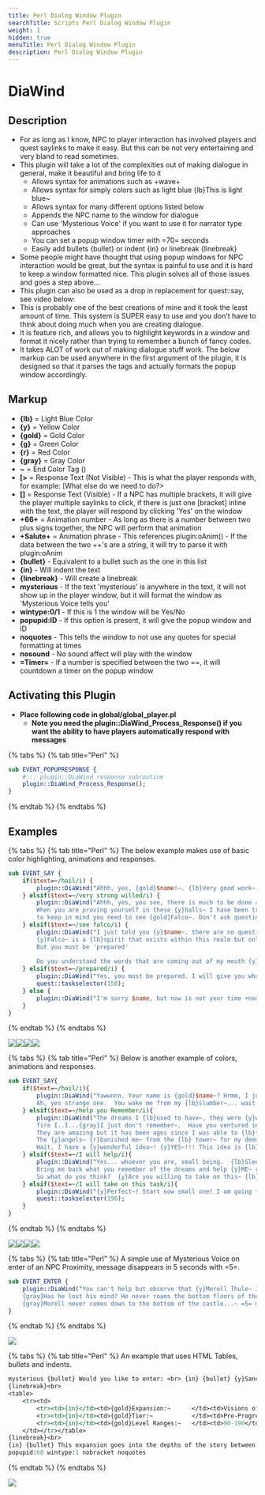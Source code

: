 ```yaml
---
title: Perl Dialog Window Plugin
searchTitle: Scripts Perl Dialog Window Plugin
weight: 1
hidden: true
menuTitle: Perl Dialog Window Plugin
description: Perl Dialog Window Plugin
---
```

# DiaWind

## Description

* For as long as I know, NPC to player interaction has involved players and quest saylinks to make it easy. But this can be not very entertaining and very bland to read sometimes.
* This plugin will take a lot of the complexities out of making dialogue in general, make it beautiful and bring life to it
  * Allows syntax for animations such as +wave+
  * Allows syntax for simply colors such as light blue {lb}This is light blue~
  * Allows syntax for many different options listed below
  * Appends the NPC name to the window for dialogue
  * Can use 'Mysterious Voice' if you want to use it for narrator type approaches
  * You can set a popup window timer with =70= seconds
  * Easily add bullets {bullet} or indent {in} or linebreak {linebreak}
* Some people might have thought that using popup windows for NPC interaction would be great, but the syntax is painful to use and it is hard to keep a window formatted nice. This plugin solves all of those issues and goes a step above...
* This plugin can also be used as a drop in replacement for quest::say, see video below:
* This is probably one of the best creations of mine and it took the least amount of time. This system is SUPER easy to use and you don't have to think about doing much when you are creating dialogue.
* It is feature rich, and allows you to highlight keywords in a window and format it nicely rather than trying to remember a bunch of fancy codes.
* It takes ALOT of work out of making dialogue stuff work. The below markup can be used anywhere in the first argument of the plugin, it is designed so that it parses the tags and actually formats the popup window accordingly.

## Markup

* **{lb}** = Light Blue Color
* **{y}** = Yellow Color
* **{gold}** = Gold Color
* **{g}** = Green Color
* **{r}** = Red Color
* **{gray}** = Gray Color
* **~** = End Color Tag \(\)
* **\[&gt;** = Response Text \(Not Visible\) - This is what the player responds with, for example: \[What else do we need to do?&gt;
* **\[\]** = Response Text \(Visible\) - If a NPC has multiple brackets, it will give the player multiple saylinks to click, if there is just one \[bracket\] inline with the text, the player will respond by clicking 'Yes' on the window
* **+66+** = Animation number - As long as there is a number between two plus signs together, the NPC will perform that animation
* **+Salute+** = Animation phrase - This references plugin:oAnim\(\) - If the data between the two ++'s are a string, it will try to parse it with plugin:oAnim
* **{bullet}** - Equivalent to a bullet such as the one in this list
* **{in}** - Will indent the text
* **{linebreak}** - Will create a linebreak
* **mysterious** - If the text 'mysterious' is anywhere in the text, it will not show up in the player window, but it will format the window as 'Mysterious Voice tells you'
* **wintype:0/1** - If this is 1 the window will be Yes/No
* **popupid:ID** - If this option is present, it will give the popup window and ID
* **noquotes** - This tells the window to not use any quotes for special formatting at times
* **nosound** - No sound affect will play with the window
* **=Timer=** - If a number is specified between the two ==, it will countdown a timer on the popup window

## Activating this Plugin

* **Place following code in global/global\_player.pl**
  * **Note you need the plugin::DiaWind\_Process\_Response\(\) if you want the ability to have players automatically respond with messages**

{% tabs %}
{% tab title="Perl" %}
```perl
sub EVENT_POPUPRESPONSE {
    #::: plugin::DiaWind response subroutine
    plugin::DiaWind_Process_Response();
}
```
{% endtab %}
{% endtabs %}

## Examples

{% tabs %}
{% tab title="Perl" %}
The below example makes use of basic color highlighting, animations and responses.

```perl
sub EVENT_SAY {
    if($text=~/hail/i) {
        plugin::DiaWind("Ahhh, yes, {gold}$name!~. {lb}Very good work~. You must be [very strong willed] my friend.+bowto+");
    } elsif($text=~/very strong willed/i) {
        plugin::DiaWind("Ahhh, yes, you see, there is much to be done and {lb}you've only begun~.
        When you are proving yourself in these {y}halls~ I have been troubled to tell you
        to keep in mind you need to see {gold}Falco~. Don't ask questions.[See Falco?>+nodyes+");
    } elsif($text=~/see falco/i) {
        plugin::DiaWind("I just told you {y}$name~, there are no questions.
        {y}Falco~ is a {lb}spirit that exists within this realm but only by fine threads~, he has the information that you need.
        But you must be 'prepared'
 
		Do you understand the words that are coming out of my mouth {y} $name~? [I am prepared> +nodyes+");
    } elsif($text=~/prepared/i) {
        plugin::DiaWind("Yes, you must be prepared. I will give you what you need to know.+point+");
        quest::taskselector(158);
    } else {
        plugin::DiaWind("I'm sorry $name, but now is not your time +nodyes+");
    }
}
```
{% endtab %}
{% endtabs %}

![](http://wiki.eqemulator.org/l/wa/images/DiaWind_Examples/DiaWind_Example_1.png)![](http://wiki.eqemulator.org/l/wa/images/DiaWind_Examples/DiaWind_Example_2.png)![](http://wiki.eqemulator.org/l/wa/images/DiaWind_Examples/DiaWind_Example_3.png)![](http://wiki.eqemulator.org/l/wa/images/DiaWind_Examples/DiaWind_Example_4.png)

{% tabs %}
{% tab title="Perl" %}
Below is another example of colors, animations and responses.

```perl
sub EVENT_SAY{
    if($text=~/hail/i){               
        plugin::DiaWind("Yawwnnn. Your name is {gold}$name~? Hrmm, I just can't {gold}remember anymore...~ {gray}I, I, I, ugh... what was it again...~
        Ah, yes strange one.  You wake me from my {lb}slumber~... wait what was it, {lb}who are you?~  I just want to {lb}remember~ [I can help you remember> +31+");
    } elsif($text=~/help you Remember/i){
        plugin::DiaWind("The dreams I {lb}used to have~, they were {y}wondeakkadiusrful~.  {lb}Dreams~ of {gold}mountains and skeletons~ and err...
        fire I..I...{gray}I just don't remember~.  Have you ventured into the {gold}angels tower and slept in their wonderful beds~?
        They are amazing but it has been ages since I was able to {lb}feel those beds~. 
        The {y}angels~ {r}banished me~ from the {lb} tower~ for my deeds, but alas, that is another {y}story~...
        Wait, I have a {y}wonderful idea~! {y}YES~!!! This idea is {lb}amazing~ and perhaps you would like to {lb}help~ me with it!!! [I will help you> +cheer+");
    } elsif($text=~/I will help/i){
        plugin::DiaWind("Yes... whoever you are, small being.  {lb}Sleep~ in each of those {lb}wonderful beds~ and fall into the dreams in which I try to remember. 
        Bring me back what you remember of the dreams and help {y}ME~ remember the days when I was able to sleep in those amazing beds, will yeh? 
        So what do you think?  {y}Are you willing to take on this~ {lb}task~? [I will take on this task for you> +shrug+");
    } elsif($text=~/I will take on this task/i){
        plugin::DiaWind("{y}Perfect~! Start now small one! I am going to try and sleep on this {gray}horrible bed~... +cheer+");
        quest::taskselector(190);
    }
}
```
{% endtab %}
{% endtabs %}

![](http://wiki.eqemulator.org/l/wa/images/DiaWind_Examples/DiaWind_Example_5.png)![](http://wiki.eqemulator.org/l/wa/images/DiaWind_Examples/DiaWind_Example_6.png)![](http://wiki.eqemulator.org/l/wa/images/DiaWind_Examples/DiaWind_Example_7.png)![](http://wiki.eqemulator.org/l/wa/images/DiaWind_Examples/DiaWind_Example_8.png)

{% tabs %}
{% tab title="Perl" %}
A simple use of Mysterious Voice on enter of an NPC Proximity, message disappears in 5 seconds with =5=.

```perl
sub EVENT_ENTER {
	plugin::DiaWind("You can't help but observe that {y}Morell Thule~ is {r}shackled~ by some {g}magic spell~...
	{gray}Has he lost his mind? He never roams the bottom floors of the castle...~
	{gray}Morell never comes down to the bottom of the castle...~ =5= mysterious");
}
```
{% endtab %}
{% endtabs %}

![](http://wiki.eqemulator.org/l/wa/images/DiaWind_Examples/DiaWind_Example_9.png)

{% tabs %}
{% tab title="Perl" %}
An example that uses HTML Tables, bullets and indents.

```perl
mysterious {bullet} Would you like to enter: <br> {in} {bullet} {y}Sanctum Somnium~?<br>
{linebreak}<br>
<table>
	<tr><td>
		<tr><td>{in}</td><td>{gold}Expansion:~      </td><td>Visions of Morell</td>
		<tr><td>{in}</td><td>{gold}Tier:~           </td><td>Pre-Progression</td>
		<tr><td>{in}</td><td>{gold}Level Ranges:~   </td><td>90-190</td>
	</td></tr></table>
{linebreak}<br>
{in} {bullet} This expansion goes into the depths of the story between the {y}Thule Gods~ and their endless quarell over realms after the death of {r}Cazic Thule~
popupid:60 wintype:1 nobracket noquotes
```
{% endtab %}
{% endtabs %}

![](http://i.imgur.com/bN2H4Ft.png)
